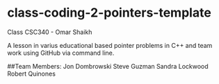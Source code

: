 # class-coding-2-pointers-template
Class CSC340 - Omar Shaikh

A lesson in varius educational based pointer problems in C++ and
team work using GitHub via command line.

##Team Members:
Jon Dombrowski
Steve Guzman
Sandra Lockwood
Robert Quinones
